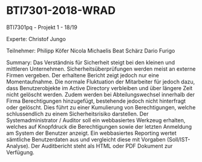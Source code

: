 # BTI7301-2018-WRAD
BTI7301pq - Projekt 1 - 18/19

Experte: Christof Jungo

Teilnehmer:
Philipp Köfer
Nicola Michaelis
Beat Schärz
Dario Furigo

Summary:
Das Verständnis für Sicherheit steigt bei den kleinen und mittleren
Unternehmen. Sicherheitsüberprüfungen werden meist an externe Firmen
vergeben. Der erhaltene Bericht zeigt jedoch nur eine Momentaufnahme. Die
normale Fluktuation der Mitarbeiter für jedoch dazu, dass Benutzerobjekte
im Active Directory verbleiben und über längere Zeit nicht gelöscht werden.
Zudem werden bei Abteilungswechsel innerhalb der Firma Berechtigungen
hinzugefügt, bestehende jedoch nicht hinterfragt oder gelöscht. Dies führt zu
einer Kumulierung von Berechtigungen, welche schlussendlich zu einem
Sicherheitsrisiko darstellen. Der Systemadministrator / Auditor soll ein
webbasiertes Werkzeug erhalten, welches auf Knopfdruck die
Berechtigungen sowie der letzten Anmeldung am System der Benutzer
anzeigt. Ein webbasiertes Reporting wertet sämtliche Benutzerdaten aus und
vergleicht diese mit Vorgaben (Soll/IST-Analyse). Der Auditbericht steht als
HTML oder PDF Dokument zur Verfügung.
